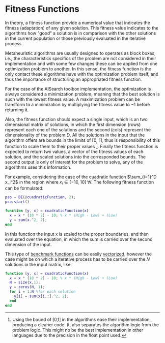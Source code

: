 # Fitness Functions

In theory, a fitness function provide a numerical value that indicates the fitness (adaptation) of any given solution.
This fitness value indicates to the algorithms how "good" a solution is in comparison with the other solutions in the current population or those previously evaluated in the iterative process.

Metaheuristic algorithms are usually designed to operates as block boxes, i.e., the characteristics specifics of the problem are not considered in their implementation and with some few changes these can be applied from one optimization problem to another.
In this sense, the fitness function is the only contact these algorithms have with the optimization problem itself, and thus the importance of structuring an appropriated fitness function.

For the case of the AISearch toolbox implementation, the optimization is always considered a minimization problem, meaning that the best solution is such with the lowest fitness value.
A maximization problem can be transform to a minimization by multiplying the fitness value to $-1$ before returning it.

Also, the fitness function should expect a single input, which is an two dimensional matrix of solutions, in which the first dimension (rows) represent each one of the solutions and the second (cols) represent the dimensionality of the problem $D$.
All the solutions in the input that the algorithm offers are bounds in the limits of [0, 1], thus is responsibility of this function to scale them to their proper values [^1].
Finally the fitness function is expected to return two values, a vector of the fitness values of each solution, and the scaled solutions into the corresponded bounds.
The second output is only of interest for the problem to solve, any of the algorithms uses this information.


For example, considering the case of the cuadratic function $\sum_{i=1}^D x_i^2$ in the region where $x_i \in [-10, 10] \;\forall i$. The following fitness function can be formulated:

```matlab
pso = DE(@cuadraticFunction, 2);
pso.start()

function [y, x] = cuadraticFunction(x)
  x = x * (10 * 2) - 10; % x * (High - Low) + (Low)
  y = sum(x.^2, 2);
end
```

In this function the input x is scaled to the proper boundaries, and then evaluated over the equation, in which the sum is carried over the second dimension of the input.

This type of [benchmark functions](../realBenchmarkProblems) can be easily [vectorized](Vectorization.md), however the case might be on which a iterative process has to be carried over the $N$ solutions in the input matrix, like:

```matlab
function [y, x] = cuadraticFunction(x)
  x = x * (10 * 2) - 10; % x * (High - Low) + (Low)
  N = size(x,1);
  y = zeros(N, 1);
  for i = 1:N %for each solution
    y[i] = sum(x[i,:].^2, 2);
  end
end
```



[^1]: Using the bound of [0,1] in the algorithms ease their implementation, producing a cleaner code. It, also separates the algorithm logic from the problem logic. This might no be the best implementation in other languages due to the precision in the float point used.
